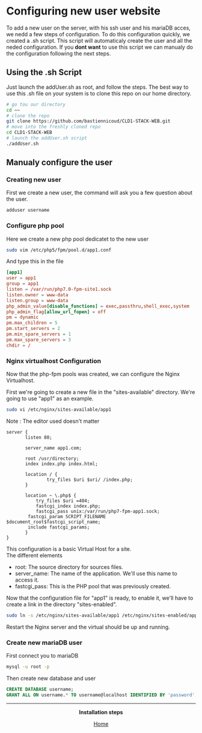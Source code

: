 # Configuring new user website
To add a new user on the server, with his ssh user and his mariaDB acces, we nedd a few steps of configuration.
To do this configuration quickly, we created a .sh script. This script will automaticaly create the user and all the neded configuration.
If you **dont want** to use this script we can manualy do the configuration following the next steps.

## Using the .sh Script
Just launch the addUser.sh as root, and follow the steps.
The best way to use this .sh file on your system is to clone this repo on our home directory.
```bash
# go tou our directory
cd ~~
# clone the repo
git clone https://github.com/bastiennicoud/CLD1-STACK-WEB.git
# move into the freshly cloned repo
cd CLD1-STACK-WEB
# launch the addUser.sh script
./addUser.sh
```

## Manualy configure the user
### Creating new user
First we create a new user, the command will ask you a few question about the user.
```bash
adduser username
```

### Configure php pool
Here we create a new php pool dedicatet to the new user
```bash
sudo vim /etc/php5/fpm/pool.d/app1.conf
```

And type this in the file
```conf
[app1]
user = app1
group = app1
listen = /var/run/php7.0-fpm-site1.sock
listen.owner = www-data
listen.group = www-data
php_admin_value[disable_functions] = exec,passthru,shell_exec,system
php_admin_flag[allow_url_fopen] = off
pm = dynamic
pm.max_children = 5
pm.start_servers = 2
pm.min_spare_servers = 1
pm.max_spare_servers = 3
chdir = /
```

### Nginx virtualhost Configuration
Now that the php-fpm pools was created, we can configure the Nginx Virtualhost.

First we're going to create a new file in the "sites-available" directory. We're going to use "app1" as an example.

```bash
sudo vi /etc/nginx/sites-available/app1
```
Note : The editor used doesn't matter
~~~nginx
server {
       listen 80;

       server_name app1.com;

       root /usr/directory;
       index index.php index.html;

       location / {
               try_files $uri $uri/ /index.php;
       }

       location ~ \.php$ {
           try_files $uri =404;
           fastcgi_index index.php;
           fastcgi_pass unix:/var/run/php7-fpm-app1.sock;
        fastcgi_param SCRIPT_FILENAME            $document_root$fastcgi_script_name;
        include fastcgi_params;
       }
}
~~~
This configuration is a basic Virtual Host for a site.</br>
The different elements
* root: The source directory for sources files.
* server_name: The name of the application. We'll use this name to access it.
* fastcgi_pass: This is the PHP pool that was previously created.

Now that the configuration file for "app1" is ready, to enable it, we'll have to create a link in the directory "sites-enabled".
```bash
sudo ln -s /etc/nginx/sites-available/app1 /etc/nginx/sites-enabled/app1
```

Restart the Nginx server and the virtual should be up and running.

### Create new mariaDB user
First connect you to mariaDB
```bash
mysql -u root -p
```

Then create new database and user
```sql
CREATE DATABASE username;
GRANT ALL ON username.* TO username@localhost IDENTIFIED BY 'password';
```

<div align="center">
<hr>

**Installation steps**

[Home](README.md)

</div>